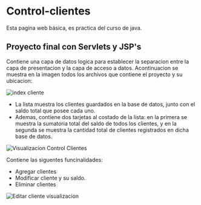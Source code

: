 # Control-clientes
Esta pagina web básica, es practica del curso de java.

## Proyecto final con Servlets y JSP's
Contiene una capa de datos logica para establecer la separacion entre la capa de presentacion y la capa de acceso a datos.
Acontinuacion se muestra en la imagen todos los archivos que contiene el proyecto y su ubicacion: 

![index cliente](https://user-images.githubusercontent.com/58377353/72192952-4a48c880-33e6-11ea-8905-83b9ed4a90a7.png)

- La lista muestra los clientes guardados en la base de datos, junto con el saldo total que posee cada uno.
- Ademas, contiene dos tarjetas al costado de la lista: en la primera se muestra la sumatoria total del saldo de todos los clientes, y en la segunda se muestra la cantidad total de clientes registrados en dicha base de datos.

![Visualizacion Control Clientes](https://user-images.githubusercontent.com/58377353/72192999-6d737800-33e6-11ea-8958-439e035746f6.png)

Contiene las siguentes funcinalidades: 

- Agregar clientes
- Modificar cliente y su saldo.
- Eliminar clientes

![Editar cliente visualizacion](https://user-images.githubusercontent.com/58377353/72193014-7e23ee00-33e6-11ea-97bd-a5072932945e.png)


